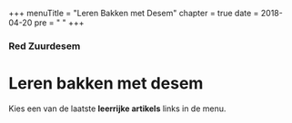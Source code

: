 +++
menuTitle = "Leren Bakken met Desem"
chapter = true
date = 2018-04-20
pre = "<i class='fa fa-graduation-cap'></i> "
+++


### Red Zuurdesem

# Leren bakken met desem

Kies een van de laatste **leerrijke artikels** links in de menu.

